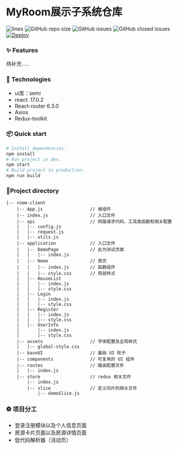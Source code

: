 
# MyRoom展示子系统仓库
![lines](https://img.shields.io/tokei/lines/github/MyRoomCampus/room-client?style=flat-square)
![GitHub repo size](https://img.shields.io/github/repo-size/MyRoomCampus/room-client?style=flat-square)
![GitHub issues](https://img.shields.io/github/issues/MyRoomCampus/room-client?style=flat-square)
![GitHub closed issues](https://img.shields.io/github/issues-closed/MyRoomCampus/room-client?style=flat-square)
[![Deploy](https://github.com/MyRoomCampus/room-client/actions/workflows/deploy.yml/badge.svg?branch=master)](https://github.com/MyRoomCampus/room-client/actions/workflows/deploy.yml)
### ✨ Features
待补充．．．

### 🚀 Technologies
- ui库：semi
- react: 17.0.2
- React-router 6.3.0
- Axios
- Redux-toolkit

### 📦 Quick start
```sh
# Install dependencies.
npm install
# Run project in dev.
npm start
# Build project to production.
npm run build
```

### 🌲Project directory
```
|-- room-client
    |-- App.js                  // 根组件
    |-- index.js                // 入口文件
    |-- api                     // 网路请求代码、工具类函数和相关配置
    |   |-- config.js
    |   |-- request.js
    |   |-- utils.js
    |-- application             // 入口文件
    |   |-- DemoPage            // 此为测试页面
    |   |   |-- index.js
    |   |-- Home                // 首页
    |   |   |-- index.js        // 函数组件
    |   |   |-- style.css       // 局部样式
    |   |-- HouseList
    |   |   |-- index.js
    |   |   |-- style.css
    |   |-- Login
    |   |   |-- index.js
    |   |   |-- style.css
    |   |-- Register
    |   |   |-- index.js
    |   |   |-- style.css
    |   |-- UserInfo
    |       |-- index.js
    |       |-- style.css
    |-- assets                  // 字体配置及全局样式
    |   |-- global-style.css
    |-- baseUI                  // 基础 UI 轮子
    |-- components              // 可复用的 UI 组件
    |-- routes                  // 路由配置文件
    |   |-- index.js
    |-- store                   // redux 相关文件
        |-- index.js
        |-- slice               // 定义切片的相关文件
            |-- demoSlice.js
```

### ⚽️ 项目分工
- 登录注册模块以及个人信息页面
- 房源卡片页面以及房源详情页面
- 低代码解析器（活动页）
